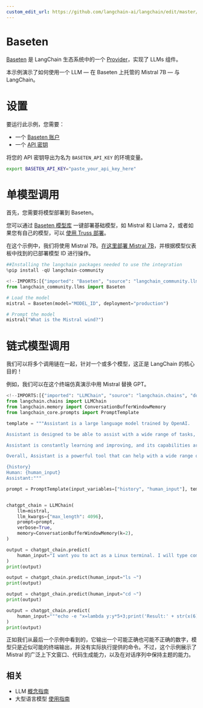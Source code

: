 ```yaml
---
custom_edit_url: https://github.com/langchain-ai/langchain/edit/master/docs/docs/integrations/llms/baseten.ipynb
---
```

# Baseten

[Baseten](https://baseten.co) 是 LangChain 生态系统中的一个 [Provider](/docs/integrations/providers/baseten)，实现了 LLMs 组件。

本示例演示了如何使用一个 LLM — 在 Baseten 上托管的 Mistral 7B — 与 LangChain。

# 设置

要运行此示例，您需要：

* 一个 [Baseten 账户](https://baseten.co)
* 一个 [API 密钥](https://docs.baseten.co/observability/api-keys)

将您的 API 密钥导出为名为 `BASETEN_API_KEY` 的环境变量。

```sh
export BASETEN_API_KEY="paste_your_api_key_here"
```

# 单模型调用

首先，您需要将模型部署到 Baseten。

您可以通过 [Baseten 模型库](https://app.baseten.co/explore/) 一键部署基础模型，如 Mistral 和 Llama 2，或者如果您有自己的模型，可以 [使用 Truss 部署](https://truss.baseten.co/welcome)。

在这个示例中，我们将使用 Mistral 7B。[在这里部署 Mistral 7B](https://app.baseten.co/explore/mistral_7b_instruct)，并根据模型仪表板中找到的已部署模型 ID 进行操作。


```python
##Installing the langchain packages needed to use the integration
%pip install -qU langchain-community
```


```python
<!--IMPORTS:[{"imported": "Baseten", "source": "langchain_community.llms", "docs": "https://python.langchain.com/api_reference/community/llms/langchain_community.llms.baseten.Baseten.html", "title": "Baseten"}]-->
from langchain_community.llms import Baseten
```


```python
# Load the model
mistral = Baseten(model="MODEL_ID", deployment="production")
```


```python
# Prompt the model
mistral("What is the Mistral wind?")
```

# 链式模型调用

我们可以将多个调用链在一起，针对一个或多个模型，这正是 LangChain 的核心目的！

例如，我们可以在这个终端仿真演示中用 Mistral 替换 GPT。


```python
<!--IMPORTS:[{"imported": "LLMChain", "source": "langchain.chains", "docs": "https://python.langchain.com/api_reference/langchain/chains/langchain.chains.llm.LLMChain.html", "title": "Baseten"}, {"imported": "ConversationBufferWindowMemory", "source": "langchain.memory", "docs": "https://python.langchain.com/api_reference/langchain/memory/langchain.memory.buffer_window.ConversationBufferWindowMemory.html", "title": "Baseten"}, {"imported": "PromptTemplate", "source": "langchain_core.prompts", "docs": "https://python.langchain.com/api_reference/core/prompts/langchain_core.prompts.prompt.PromptTemplate.html", "title": "Baseten"}]-->
from langchain.chains import LLMChain
from langchain.memory import ConversationBufferWindowMemory
from langchain_core.prompts import PromptTemplate

template = """Assistant is a large language model trained by OpenAI.

Assistant is designed to be able to assist with a wide range of tasks, from answering simple questions to providing in-depth explanations and discussions on a wide range of topics. As a language model, Assistant is able to generate human-like text based on the input it receives, allowing it to engage in natural-sounding conversations and provide responses that are coherent and relevant to the topic at hand.

Assistant is constantly learning and improving, and its capabilities are constantly evolving. It is able to process and understand large amounts of text, and can use this knowledge to provide accurate and informative responses to a wide range of questions. Additionally, Assistant is able to generate its own text based on the input it receives, allowing it to engage in discussions and provide explanations and descriptions on a wide range of topics.

Overall, Assistant is a powerful tool that can help with a wide range of tasks and provide valuable insights and information on a wide range of topics. Whether you need help with a specific question or just want to have a conversation about a particular topic, Assistant is here to assist.

{history}
Human: {human_input}
Assistant:"""

prompt = PromptTemplate(input_variables=["history", "human_input"], template=template)


chatgpt_chain = LLMChain(
    llm=mistral,
    llm_kwargs={"max_length": 4096},
    prompt=prompt,
    verbose=True,
    memory=ConversationBufferWindowMemory(k=2),
)

output = chatgpt_chain.predict(
    human_input="I want you to act as a Linux terminal. I will type commands and you will reply with what the terminal should show. I want you to only reply with the terminal output inside one unique code block, and nothing else. Do not write explanations. Do not type commands unless I instruct you to do so. When I need to tell you something in English I will do so by putting text inside curly brackets {like this}. My first command is pwd."
)
print(output)
```


```python
output = chatgpt_chain.predict(human_input="ls ~")
print(output)
```


```python
output = chatgpt_chain.predict(human_input="cd ~")
print(output)
```


```python
output = chatgpt_chain.predict(
    human_input="""echo -e "x=lambda y:y*5+3;print('Result:' + str(x(6)))" > run.py && python3 run.py"""
)
print(output)
```

正如我们从最后一个示例中看到的，它输出一个可能正确也可能不正确的数字，模型只是近似可能的终端输出，并没有实际执行提供的命令。不过，这个示例展示了 Mistral 的广泛上下文窗口、代码生成能力，以及在对话序列中保持主题的能力。


## 相关

- LLM [概念指南](/docs/concepts/#llms)
- 大型语言模型 [使用指南](/docs/how_to/#llms)
